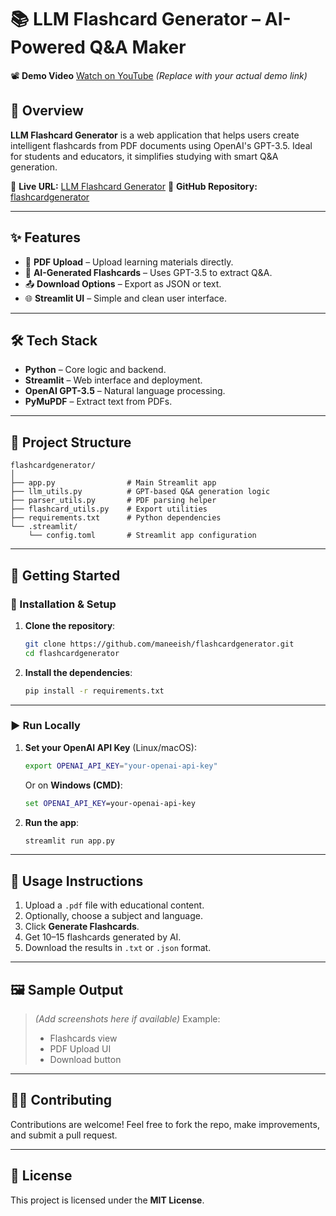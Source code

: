 # 📚 LLM Flashcard Generator – AI-Powered Q\&A Maker

📽️ **Demo Video**
[Watch on YouTube](https://your-demo-link.com) *(Replace with your actual demo link)*

## 🌟 Overview

**LLM Flashcard Generator** is a web application that helps users create intelligent flashcards from PDF documents using OpenAI's GPT-3.5. Ideal for students and educators, it simplifies studying with smart Q\&A generation.

🔗 **Live URL:** [LLM Flashcard Generator](https://flashcardgenerator23.streamlit.app)
🔗 **GitHub Repository:** [flashcardgenerator](https://github.com/maneeish/flashcardgenerator/tree/main)

---

## ✨ Features

* 📄 **PDF Upload** – Upload learning materials directly.
* 🤖 **AI-Generated Flashcards** – Uses GPT-3.5 to extract Q\&A.
* 📤 **Download Options** – Export as JSON or text.
* 🌐 **Streamlit UI** – Simple and clean user interface.

---

## 🛠️ Tech Stack

* **Python** – Core logic and backend.
* **Streamlit** – Web interface and deployment.
* **OpenAI GPT-3.5** – Natural language processing.
* **PyMuPDF** – Extract text from PDFs.

---

## 📂 Project Structure

```
flashcardgenerator/
│
├── app.py                # Main Streamlit app
├── llm_utils.py          # GPT-based Q&A generation logic
├── parser_utils.py       # PDF parsing helper
├── flashcard_utils.py    # Export utilities
├── requirements.txt      # Python dependencies
└── .streamlit/
    └── config.toml       # Streamlit app configuration
```

---

## 🚀 Getting Started

### 🔧 Installation & Setup

1. **Clone the repository**:

   ```bash
   git clone https://github.com/maneeish/flashcardgenerator.git
   cd flashcardgenerator
   ```

2. **Install the dependencies**:

   ```bash
   pip install -r requirements.txt
   ```

---

### ▶️ Run Locally

1. **Set your OpenAI API Key** (Linux/macOS):

   ```bash
   export OPENAI_API_KEY="your-openai-api-key"
   ```

   Or on **Windows (CMD)**:

   ```cmd
   set OPENAI_API_KEY=your-openai-api-key
   ```

2. **Run the app**:

   ```bash
   streamlit run app.py
   ```

---

## 📘 Usage Instructions

1. Upload a `.pdf` file with educational content.
2. Optionally, choose a subject and language.
3. Click **Generate Flashcards**.
4. Get 10–15 flashcards generated by AI.
5. Download the results in `.txt` or `.json` format.

---

## 🖼️ Sample Output

> *(Add screenshots here if available)*
> Example:
>
> * Flashcards view
> * PDF Upload UI
> * Download button

---

## 🧑‍💻 Contributing

Contributions are welcome!
Feel free to fork the repo, make improvements, and submit a pull request.

---

## 📄 License

This project is licensed under the **MIT License**.


